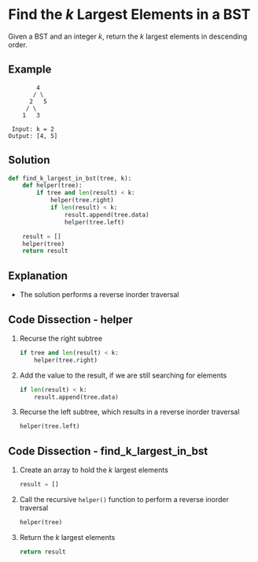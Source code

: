 # Find the _k_ Largest Elements in a BST
Given a BST and an integer _k_, return the _k_ largest elements in descending order.

## Example
```
        4
       / \
      2   5
     / \
    1   3

 Input: k = 2
Output: [4, 5]
```

## Solution
```python
def find_k_largest_in_bst(tree, k):
    def helper(tree):
        if tree and len(result) < k:
            helper(tree.right)
            if len(result) < k:
                result.append(tree.data)
                helper(tree.left)

    result = []
    helper(tree)
    return result
```

## Explanation
* The solution performs a reverse inorder traversal

## Code Dissection - helper
1. Recurse the right subtree
    ```python
    if tree and len(result) < k:
        helper(tree.right)
    ```
2. Add the value to the result, if we are still searching for elements
    ```python
    if len(result) < k:
        result.append(tree.data)
    ```
3. Recurse the left subtree, which results in a reverse inorder traversal
    ```python
    helper(tree.left)
    ```

## Code Dissection - find_k_largest_in_bst
1. Create an array to hold the _k_ largest elements
    ```python
    result = []
    ```
2. Call the recursive `helper()` function to perform a reverse inorder traversal
    ```python
    helper(tree)
    ```
3. Return the _k_ largest elements
    ```python
    return result
    ```